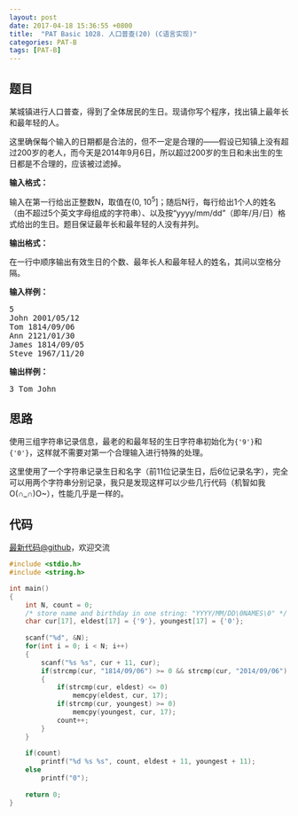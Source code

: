 ```yaml
---
layout: post
date: 2017-04-18 15:36:55 +0800
title:  "PAT Basic 1028. 人口普查(20) (C语言实现)"
categories: PAT-B
tags: [PAT-B]
---
```


## 题目

<div id="problemContent">
<p>
某城镇进行人口普查，得到了全体居民的生日。现请你写个程序，找出镇上最年长和最年轻的人。
</p>
<p>这里确保每个输入的日期都是合法的，但不一定是合理的——假设已知镇上没有超过200岁的老人，而今天是2014年9月6日，所以超过200岁的生日和未出生的生日都是不合理的，应该被过滤掉。
</p>
<p><b>
输入格式：
</b></p>
<p>
输入在第一行给出正整数N，取值在(0, 10<sup>5</sup>]；随后N行，每行给出1个人的姓名（由不超过5个英文字母组成的字符串）、以及按“yyyy/mm/dd”（即年/月/日）格式给出的生日。题目保证最年长和最年轻的人没有并列。
</p>
<p><b>
输出格式：
</b></p>
<p>
在一行中顺序输出有效生日的个数、最年长人和最年轻人的姓名，其间以空格分隔。
</p>
<b>输入样例：</b><pre>
5
John 2001/05/12
Tom 1814/09/06
Ann 2121/01/30
James 1814/09/05
Steve 1967/11/20
</pre>
<b>输出样例：</b><pre>
3 Tom John
</pre>
</div>

## 思路


使用三组字符串记录信息，最老的和最年轻的生日字符串初始化为`{'9'}`和`{'0'}`，这样就不需要对第一个合理输入进行特殊的处理。

这里使用了一个字符串记录生日和名字（前11位记录生日，后6位记录名字），完全可以用两个字符串分别记录，我只是发现这样可以少些几行代码（机智如我O(∩_∩)O~），性能几乎是一样的。

## 代码

[最新代码@github](https://github.com/OliverLew/PAT/blob/master/PATBasic/1028.c)，欢迎交流
```c
#include <stdio.h>
#include <string.h>

int main()
{
    int N, count = 0;
    /* store name and birthday in one string: "YYYY/MM/DD\0NAMES\0" */
    char cur[17], eldest[17] = {'9'}, youngest[17] = {'0'};
    
    scanf("%d", &N);
    for(int i = 0; i < N; i++)
    {
        scanf("%s %s", cur + 11, cur);
        if(strcmp(cur, "1814/09/06") >= 0 && strcmp(cur, "2014/09/06") <= 0) 
        {
            if(strcmp(cur, eldest) <= 0) 
                memcpy(eldest, cur, 17);
            if(strcmp(cur, youngest) >= 0)
                memcpy(youngest, cur, 17);
            count++;
        }
    }
    
    if(count)
        printf("%d %s %s", count, eldest + 11, youngest + 11);
    else 
        printf("0");
    
    return 0;
}

```